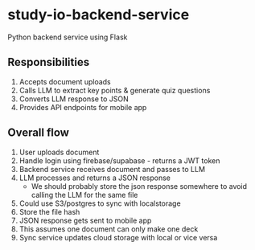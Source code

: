 # study-io-backend-service
Python backend service using Flask

## Responsibilities
1. Accepts document uploads
2. Calls LLM to extract key points & generate quiz questions
3. Converts LLM response to JSON
4. Provides API endpoints for mobile app

## Overall flow
1. User uploads document 
2. Handle login using firebase/supabase - returns a JWT token 
3. Backend service receives document and passes to LLM
4. LLM processes and returns a JSON response
   - We should probably store the json response somewhere to avoid calling the LLM for the same file
5. Could use S3/postgres to sync with localstorage
6. Store the file hash
7. JSON response gets sent to mobile app
8. This assumes one document can only make one deck
9. Sync service updates cloud storage with local or vice versa
